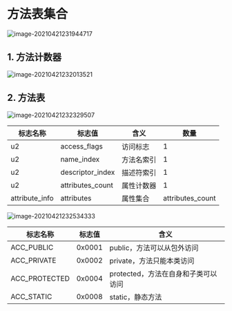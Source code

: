 # 方法表集合

![image-20210421231944717](https://gitee.com/vectorx/ImageCloud/raw/master/img/20210421231945.png)

## 1. 方法计数器

![image-20210421232013521](https://gitee.com/vectorx/ImageCloud/raw/master/img/20210421232013.png)

## 2. 方法表

![image-20210421232329507](https://gitee.com/vectorx/ImageCloud/raw/master/img/20210421232329.png)

| 标志名称       | 标志值           | 含义       | 数量             |
| -------------- | ---------------- | ---------- | ---------------- |
| u2             | access_flags     | 访问标志   | 1                |
| u2             | name_index       | 方法名索引 | 1                |
| u2             | descriptor_index | 描述符索引 | 1                |
| u2             | attributes_count | 属性计数器 | 1                |
| attribute_info | attributes       | 属性集合   | attributes_count |

![image-20210421232534333](https://gitee.com/vectorx/ImageCloud/raw/master/img/20210421232534.png)



| 标志名称      | 标志值 | 含义                                |
| ------------- | ------ | ----------------------------------- |
| ACC_PUBLIC    | 0x0001 | public，方法可以从包外访问          |
| ACC_PRIVATE   | 0x0002 | private，方法只能本类访问           |
| ACC_PROTECTED | 0x0004 | protected，方法在自身和子类可以访问 |
| ACC_STATIC    | 0x0008 | static，静态方法                    |